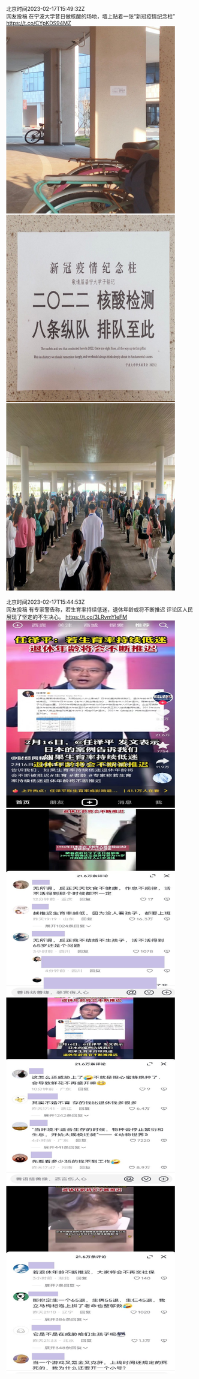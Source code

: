 北京时间2023-02-17T15:49:32Z<br>网友投稿
在宁波大学昔日做核酸的场地，墙上贴着一张“新冠疫情纪念柱” https://t.co/CYpKDS94MZ<br><img src='/temp/image/2023/x-Month-2/1626489007176556546_0.jpg' width='450' height='500'><img src='/temp/image/2023/x-Month-2/1626489007176556546_1.jpg' width='450' height='500'><img src='/temp/image/2023/x-Month-2/1626489007176556546_2.jpg' width='450' height='500'><br><br>北京时间2023-02-17T15:44:53Z<br>网友投稿
有专家警告称，若生育率持续低迷，退休年龄或将不断推迟
评论区人民展现了坚定的不生决心。 https://t.co/3LRvmYIeFM<br><img src='/temp/image/2023/x-Month-2/1626487837146193920_0.jpg' width='450' height='500'><img src='/temp/image/2023/x-Month-2/1626487837146193920_1.jpg' width='450' height='500'><img src='/temp/image/2023/x-Month-2/1626487837146193920_2.jpg' width='450' height='500'><img src='/temp/image/2023/x-Month-2/1626487837146193920_3.jpg' width='450' height='500'><br><br>